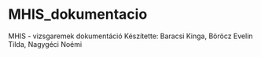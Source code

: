 # MHIS_dokumentacio
MHIS - vizsgaremek dokumentáció
Készítette: Baracsi Kinga, Böröcz Evelin Tilda, Nagygéci Noémi
